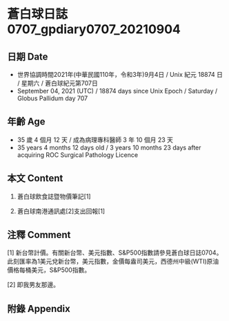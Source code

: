 [_metadata_:encoding]: - "utf-8"
[_metadata_:language]: - "zh-Hant-TW"
[_metadata_:fileformat]: - "markdown"
[_metadata_:MIME_type]: - "text/plain"
[_metadata_:markdown_version]: - "commonmark version 0.30"
[_metadata_:markdown_spec]: - "https://spec.commonmark.org/0.30/"

# 蒼白球日誌0707_gpdiary0707_20210904 #

## 日期 Date ##

* 世界協調時間2021年(中華民國110年，令和3年)9月4日 / Unix 紀元 18874 日 / 星期六 / 蒼白球紀元第707日
* September 04, 2021 (UTC) / 18874 days since Unix Epoch / Saturday / Globus Pallidum day 707

## 年齡 Age ##

* 35 歲 4 個月 12 天 / 成為病理專科醫師 3 年 10 個月 23 天
* 35 years 4 months 12 days old / 3 years 10 months 23 days after acquiring ROC Surgical Pathology Licence

## 本文 Content ##

1. 蒼白球飲食誌暨物價筆記[1]

    
2. 蒼白球南港通訊處[2]支出回報[1]

    

## 注釋 Comment ##

[1] 新台幣計價。有關新台幣、美元指數、S&P500指數請參見蒼白球日誌0704。此刻匯率為1美元兌新台幣，美元指數，金價每盎司美元，西德州中級(WTI)原油價格每桶美元，S&P500指數。


[2] 即我男友那邊。



## 附錄 Appendix ##

